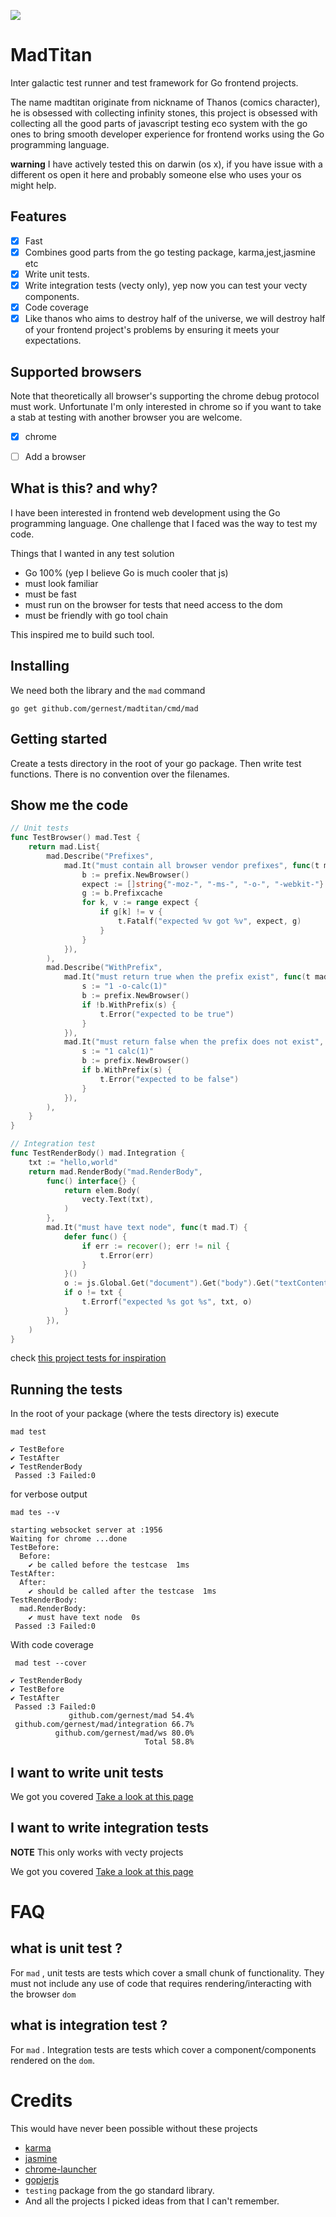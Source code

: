 ![](logo.png)
# MadTitan

Inter galactic test runner and test framework for  Go frontend projects.

The name madtitan originate from nickname of Thanos (comics character), he
is obsessed with collecting infinity stones, this project is obsessed with
collecting all the good parts of javascript testing eco system with the go ones
to bring smooth developer experience for frontend works using the Go
programming language.

__warning__ I have actively tested this on darwin (os x), if you have issue
with a different os open it here and probably someone else who uses your os
might help.

## Features

- [x] Fast 
- [x] Combines good parts from the go testing package, karma,jest,jasmine etc
- [x] Write unit tests.
- [x] Write integration tests (vecty only), yep now you can test your vecty components.
- [x] Code coverage
- [x] Like thanos who aims to destroy half of the universe, we will destroy half
 of your frontend project's problems by ensuring it meets your expectations.

## Supported browsers

Note that theoretically all browser's supporting the chrome debug protocol must
work. Unfortunate I'm only interested in chrome so if you want to take a stab
at testing with another browser you are welcome.

- [x] chrome
- [ ] Add a browser


## What is this? and why?
I have been interested in frontend web development using the Go programming
language. One challenge that I faced was the way to test my code. 

Things that I wanted in any test solution
 - Go 100% (yep I believe Go is much cooler that js)
 - must look familiar
 - must be fast
 - must run on the browser for tests that need access to the dom
 - must be friendly with go tool chain

This inspired me to build such tool.

## Installing

We need both the library and the `mad` command

```
go get github.com/gernest/madtitan/cmd/mad
```


## Getting started

Create a tests directory in the root of your go package. Then write test
functions. There is no convention over the filenames.


## Show me the code 


```go
// Unit tests
func TestBrowser() mad.Test {
	return mad.List{
		mad.Describe("Prefixes",
			mad.It("must contain all browser vendor prefixes", func(t mad.T) {
				b := prefix.NewBrowser()
				expect := []string{"-moz-", "-ms-", "-o-", "-webkit-"}
				g := b.Prefixcache
				for k, v := range expect {
					if g[k] != v {
						t.Fatalf("expected %v got %v", expect, g)
					}
				}
			}),
		),
		mad.Describe("WithPrefix",
			mad.It("must return true when the prefix exist", func(t mad.T) {
				s := "1 -o-calc(1)"
				b := prefix.NewBrowser()
				if !b.WithPrefix(s) {
					t.Error("expected to be true")
				}
			}),
			mad.It("must return false when the prefix does not exist", func(t mad.T) {
				s := "1 calc(1)"
				b := prefix.NewBrowser()
				if b.WithPrefix(s) {
					t.Error("expected to be false")
				}
			}),
		),
	}
}

// Integration test
func TestRenderBody() mad.Integration {
	txt := "hello,world"
	return mad.RenderBody("mad.RenderBody",
		func() interface{} {
			return elem.Body(
				vecty.Text(txt),
			)
		},
		mad.It("must have text node", func(t mad.T) {
			defer func() {
				if err := recover(); err != nil {
					t.Error(err)
				}
			}()
			o := js.Global.Get("document").Get("body").Get("textContent").String()
			if o != txt {
				t.Errorf("expected %s got %s", txt, o)
			}
		}),
	)
}
```

check [this  project tests for inspiration](https://github.com/gernest/gs)

## Running the tests

In the root of your package (where the tests directory is) execute

```
mad test
```
```
✔ TestBefore
✔ TestAfter
✔ TestRenderBody
 Passed :3 Failed:0
 ```

for verbose output
```
mad tes --v
```
```
starting websocket server at :1956
Waiting for chrome ...done
TestBefore:
  Before:
    ✔ be called before the testcase  1ms
TestAfter:
  After:
    ✔ should be called after the testcase  1ms
TestRenderBody:
  mad.RenderBody:
    ✔ must have text node  0s
 Passed :3 Failed:0
 ```

 With code coverage
```
 mad test --cover
```
```
✔ TestRenderBody
✔ TestBefore
✔ TestAfter
 Passed :3 Failed:0
             github.com/gernest/mad 54.4%
 github.com/gernest/mad/integration 66.7%
          github.com/gernest/mad/ws 80.0%
                              Total 58.8%
```
## I want to write unit tests

We got you covered [Take a look at this page](unit_test.md)

## I want to write integration tests 

__NOTE__ This only works with vecty projects

We got you covered [Take a look at this page](integration_test.md)


# FAQ

## what is unit test ?

For `mad` , unit tests are tests which cover a small chunk of functionality.
They must not include any use of code that requires rendering/interacting with
the browser `dom`

## what is integration test ?

For `mad` . Integration tests are tests which cover a component/components
rendered on the `dom`.

# Credits

This would have never been possible without these projects

- [karma](https://github.com/karma-runner/karma)
- [jasmine](https://github.com/jasmine/jasmine.github.io)
- [chrome-launcher](https://github.com/GoogleChrome/chrome-launcher)
- [gopjerjs](https://github.com/gopherjs/vecty)
- `testing` package from the go standard library.
- And all the projects I picked ideas from that I can't remember.
